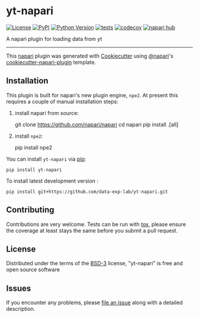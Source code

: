 # yt-napari

[![License](https://img.shields.io/pypi/l/yt-napari.svg?color=green)](https://github.com/data-exp-lab/yt-napari/raw/main/LICENSE)
[![PyPI](https://img.shields.io/pypi/v/yt-napari.svg?color=green)](https://pypi.org/project/yt-napari)
[![Python Version](https://img.shields.io/pypi/pyversions/yt-napari.svg?color=green)](https://python.org)
[![tests](https://github.com/data-exp-lab/yt-napari/workflows/tests/badge.svg)](https://github.com/data-exp-lab/yt-napari/actions)
[![codecov](https://codecov.io/gh/data-exp-lab/yt-napari/branch/main/graph/badge.svg)](https://codecov.io/gh/data-exp-lab/yt-napari)
[![napari hub](https://img.shields.io/endpoint?url=https://api.napari-hub.org/shields/yt-napari)](https://napari-hub.org/plugins/yt-napari)

A napari plugin for loading data from yt

----------------------------------

This [napari] plugin was generated with [Cookiecutter] using [@napari]'s [cookiecutter-napari-plugin] template.

<!--
Don't miss the full getting started guide to set up your new package:
https://github.com/napari/cookiecutter-napari-plugin#getting-started

and review the napari docs for plugin developers:
https://napari.org/plugins/stable/index.html
-->

## Installation

This plugin is built for napari's new plugin engine, `npe2`. At present this requires a couple of manual installation steps:

1. install napari from source:

    git clone https://github.com/napari/napari
    cd napari
    pip install .[all]

2. install `npe2`:

    pip install npe2

You can install `yt-napari` via [pip]:

    pip install yt-napari


To install latest development version :

    pip install git+https://github.com/data-exp-lab/yt-napari.git


## Contributing

Contributions are very welcome. Tests can be run with [tox], please ensure
the coverage at least stays the same before you submit a pull request.

## License

Distributed under the terms of the [BSD-3] license,
"yt-napari" is free and open source software

## Issues

If you encounter any problems, please [file an issue] along with a detailed description.

[napari]: https://github.com/napari/napari
[Cookiecutter]: https://github.com/audreyr/cookiecutter
[@napari]: https://github.com/napari
[MIT]: http://opensource.org/licenses/MIT
[BSD-3]: http://opensource.org/licenses/BSD-3-Clause
[GNU GPL v3.0]: http://www.gnu.org/licenses/gpl-3.0.txt
[GNU LGPL v3.0]: http://www.gnu.org/licenses/lgpl-3.0.txt
[Apache Software License 2.0]: http://www.apache.org/licenses/LICENSE-2.0
[Mozilla Public License 2.0]: https://www.mozilla.org/media/MPL/2.0/index.txt
[cookiecutter-napari-plugin]: https://github.com/napari/cookiecutter-napari-plugin

[file an issue]: https://github.com/data-exp-lab/yt-napari/issues

[napari]: https://github.com/napari/napari
[tox]: https://tox.readthedocs.io/en/latest/
[pip]: https://pypi.org/project/pip/
[PyPI]: https://pypi.org/
